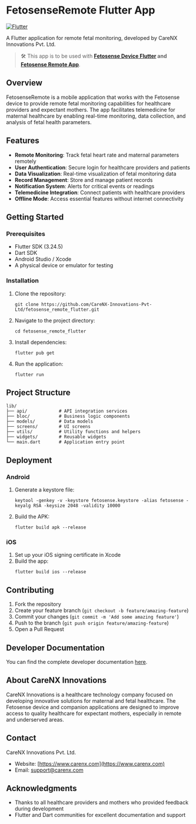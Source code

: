 # FetosenseRemote Flutter App

[![Flutter](https://img.shields.io/badge/Flutter-2.x-blue)](https://flutter.dev/)

A Flutter application for remote fetal monitoring, developed by CareNX Innovations Pvt. Ltd.

> 🛠️ This app is to be used with **[Fetosense Device Flutter](https://github.com/CareNX-Innovations-Pvt-Ltd/fetosense_device_flutter) and [Fetosense Remote App](https://github.com/CareNX-Innovations-Pvt-Ltd/fetosense_remote_flutter)**.

## Overview

FetosenseRemote is a mobile application that works with the Fetosense device to provide remote fetal monitoring capabilities for healthcare providers and expectant mothers. The app facilitates telemedicine for maternal healthcare by enabling real-time monitoring, data collection, and analysis of fetal health parameters.

## Features

- **Remote Monitoring**: Track fetal heart rate and maternal parameters remotely
- **User Authentication**: Secure login for healthcare providers and patients
- **Data Visualization**: Real-time visualization of fetal monitoring data
- **Record Management**: Store and manage patient records
- **Notification System**: Alerts for critical events or readings
- **Telemedicine Integration**: Connect patients with healthcare providers
- **Offline Mode**: Access essential features without internet connectivity

## Getting Started

### Prerequisites

- Flutter SDK (3.24.5)
- Dart SDK
- Android Studio / Xcode
- A physical device or emulator for testing

### Installation

1. Clone the repository:
   ```
   git clone https://github.com/CareNX-Innovations-Pvt-Ltd/fetosense_remote_flutter.git
   ```

2. Navigate to the project directory:
   ```
   cd fetosense_remote_flutter
   ```

3. Install dependencies:
   ```
   flutter pub get
   ```

4. Run the application:
   ```
   flutter run
   ```

## Project Structure

```
lib/
├── api/            # API integration services
├── bloc/           # Business logic components
├── models/         # Data models
├── screens/        # UI screens
├── utils/          # Utility functions and helpers
├── widgets/        # Reusable widgets
└── main.dart       # Application entry point
```

## Deployment

### Android

1. Generate a keystore file:
   ```
   keytool -genkey -v -keystore fetosense.keystore -alias fetosense -keyalg RSA -keysize 2048 -validity 10000
   ```

2. Build the APK:
   ```
   flutter build apk --release
   ```

### iOS

1. Set up your iOS signing certificate in Xcode
2. Build the app:
   ```
   flutter build ios --release
   ```

## Contributing

1. Fork the repository
2. Create your feature branch (`git checkout -b feature/amazing-feature`)
3. Commit your changes (`git commit -m 'Add some amazing feature'`)
4. Push to the branch (`git push origin feature/amazing-feature`)
5. Open a Pull Request

## Developer Documentation

You can find the complete developer documentation [here](https://carenx-innovations-pvt-ltd.github.io/fetosense_remote_flutter/).

## About CareNX Innovations

CareNX Innovations is a healthcare technology company focused on developing innovative solutions for maternal and fetal healthcare. The Fetosense device and companion applications are designed to improve access to quality healthcare for expectant mothers, especially in remote and underserved areas.

## Contact

CareNX Innovations Pvt. Ltd.
- Website: [https://www.carenx.com](https://www.carenx.com)
- Email: support@carenx.com

## Acknowledgments

- Thanks to all healthcare providers and mothers who provided feedback during development
- Flutter and Dart communities for excellent documentation and support
